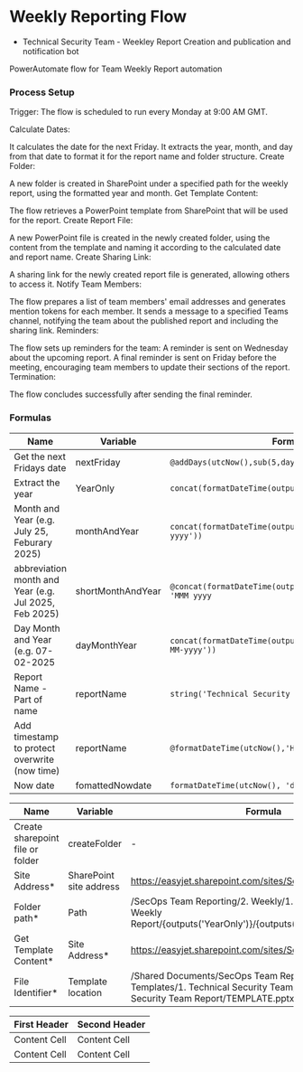 # Weekly Reporting Flow 

- Technical Security Team - Weekley Report Creation and publication and notification bot

PowerAutomate flow for Team Weekly Report automation


### Process Setup

Trigger: The flow is scheduled to run every Monday at 9:00 AM GMT.

Calculate Dates:

It calculates the date for the next Friday.
It extracts the year, month, and day from that date to format it for the report name and folder structure.
Create Folder:

A new folder is created in SharePoint under a specified path for the weekly report, using the formatted year and month.
Get Template Content:

The flow retrieves a PowerPoint template from SharePoint that will be used for the report.
Create Report File:

A new PowerPoint file is created in the newly created folder, using the content from the template and naming it according to the calculated date and report name.
Create Sharing Link:

A sharing link for the newly created report file is generated, allowing others to access it.
Notify Team Members:

The flow prepares a list of team members' email addresses and generates mention tokens for each member.
It sends a message to a specified Teams channel, notifying the team about the published report and including the sharing link.
Reminders:

The flow sets up reminders for the team:
A reminder is sent on Wednesday about the upcoming report.
A final reminder is sent on Friday before the meeting, encouraging team members to update their sections of the report.
Termination:

The flow concludes successfully after sending the final reminder.


### Formulas



|__Name__|__Variable__|__Formula__|
|--------|------------|------------|
|Get the next Fridays date  | nextFriday |`@addDays(utcNow(),sub(5,dayOfWeek(utcNow())))`|
|Extract the year | YearOnly | `concat(formatDateTime(outputs('nextFriday'),'yyyy'))`|
|Month and Year (e.g. July 25, Feburary 2025) |monthAndYear | `concat(formatDateTime(outputs('getFridayDate'), 'MMM yyyy'))`|
|abbreviation month and Year (e.g. Jul 2025, Feb 2025) | shortMonthAndYear | `@concat(formatDateTime(outputs('getFridayDate'), 'MMM yyyy`|  
|Day Month and Year (e.g. 07-02-2025 | dayMonthYear | `concat(formatDateTime(outputs('fridayInWeek'),'dd-MM-yyyy'))`|
|Report Name - Part of name | reportName |`string('Technical Security Team - Weekly Report')`|
|Add timestamp to protect overwrite (now time) | reportName |`@formatDateTime(utcNow(),'HH:MM')`|
|Now date | fomattedNowdate  |`formatDateTime(utcNow(), 'dd-MM-yyyy')`|



|__Name__|__Variable__|__Formula__|
|--------|------------|------------|
|Create sharepoint file or folder | createFolder | - |
|Site Address*| SharePoint site address |https://easyjet.sharepoint.com/sites/SecurityOperations|
|Folder path*| Path  |/SecOps Team Reporting/2. Weekly/1. Technical Security Weekly Report/{outputs('YearOnly')}/{outputs('shortMonthAndYear')}/|
|Get Template Content*|  Site Address* |https://easyjet.sharepoint.com/sites/SecurityOperations|
|File Identifier*|  Template location |/Shared Documents/SecOps Team Reporting/1. Report Templates/1. Technical Security Team/2. Weekly Technical Security Team Report/TEMPLATE.pptx|















| First Header  | Second Header |
| ------------- | ------------- |
| Content Cell  | Content Cell  |
| Content Cell  | Content Cell  |



